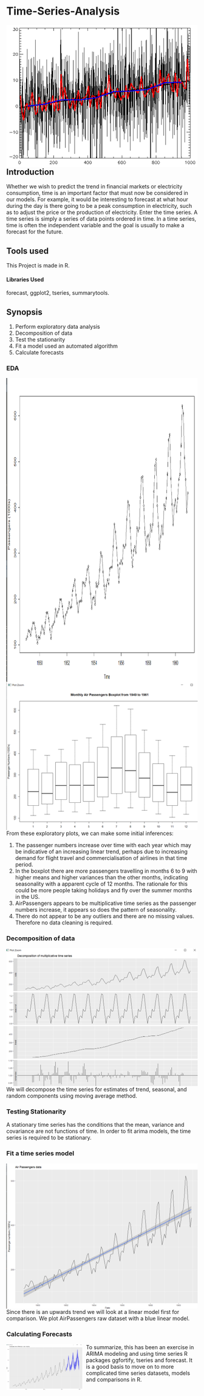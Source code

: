 # Time-Series-Analysis
<img src="https://github.com/samrath789/Time-Series-Analysis/blob/master/Random-data-plus-trend-r2.png"
     alt="Markdown Monster icon"
     style="float: left; margin-right: 10px;" />

## Introduction
Whether we wish to predict the trend in financial markets or electricity consumption, time is an important factor that must now be considered in our models. For example, it would be interesting to forecast at what hour during the day is there going to be a peak consumption in electricity, such as to adjust the price or the production of electricity.
Enter the time series.
A time series is simply a series of data points ordered in time. In a time series, time is often the independent variable and the goal is usually to make a forecast for the future.
## Tools used
This Project is made in R.
#### Libraries Used
forecast, ggplot2, tseries, summarytools.
## Synopsis
1. Perform exploratory data analysis
2. Decomposition of data
3. Test the stationarity
4. Fit a model used an automated algorithm
5. Calculate forecasts


### EDA

<img src="https://github.com/samrath789/Time-Series-Analysis/blob/master/Screenshots/Screenshot%20(55).png"
     alt="Markdown Monster icon"
     style="float: left; margin-right: 10px;" 
     width="800" height="800"/>
 <img src="https://github.com/samrath789/Time-Series-Analysis/blob/master/Screenshots/Screenshot%20(53).png"
     alt="Markdown Monster icon"
     style="float: left; margin-right: 10px;" />
     
     
 From these exploratory plots, we can make some initial inferences:

1. The passenger numbers increase over time with each year which may be indicative of an increasing linear trend, perhaps due to increasing demand for flight travel and commercialisation of airlines in that time period.
2. In the boxplot there are more passengers travelling in months 6 to 9 with higher means and higher variances than the other months, indicating seasonality with a apparent cycle of 12 months. The rationale for this could be more people taking holidays and fly over the summer months in the US.
3. AirPassengers appears to be multiplicative time series as the passenger numbers increase, it appears so does the pattern of seasonality.
4. There do not appear to be any outliers and there are no missing values. Therefore no data cleaning is required.
 ### Decomposition of data
  <img src="https://github.com/samrath789/Time-Series-Analysis/blob/master/Screenshots/Screenshot%20(52).png"
     alt="Markdown Monster icon"
     style="float: left; margin-right: 10px;" />
     
 We will decompose the time series for estimates of trend, seasonal, and random components using moving average method.
 
 ### Testing Stationarity
 A stationary time series has the conditions that the mean, variance and covariance are not functions of time. In order to fit arima models, the time series is required to be stationary.
 
 ### Fit a time series model
  <img src="https://github.com/samrath789/Time-Series-Analysis/blob/master/Screenshots/Screenshot%20(54).png"
     alt="Markdown Monster icon"
     style="float: left; margin-right: 10px;" />
     
  Since there is an upwards trend we will look at a linear model first for comparison. We plot AirPassengers raw dataset with a blue linear model.
     
     
 ### Calculating Forecasts
 <img src="https://github.com/samrath789/Time-Series-Analysis/blob/master/Screenshots/Screenshot%20(51).png"
     alt="Markdown Monster icon"
     style="float: left; margin-right: 10px;"
     width="200" height="121"/>    
     
To summarize, this has been an exercise in ARIMA modeling and using time series R packages ggfortify, tseries and forecast. It is a good basis to move on to more complicated time series datasets, models and comparisons in R.
